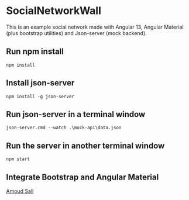 # SocialNetworkWall

This is an example social network made with Angular 13, Angular Material (plus bootstrap utilities) and Json-server (mock backend).

## Run npm install

`npm install`

## Install json-server

`npm install -g json-server`

## Run json-server in a terminal window

`json-server.cmd --watch .\mock-api\data.json`

## Run the server in another terminal window

`npm start`

## Integrate Bootstrap and Angular Material

[Amoud Sall](https://www.amadousall.com/the-best-parts-of-bootstrap-you-are-missing-in-angular-material/)
